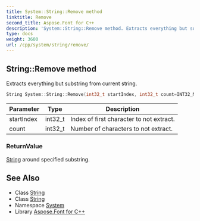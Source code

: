 ```yaml
---
title: System::String::Remove method
linktitle: Remove
second_title: Aspose.Font for C++
description: 'System::String::Remove method. Extracts everything but substring from current string in C++.'
type: docs
weight: 3600
url: /cpp/system/string/remove/
---
```

## String::Remove method


Extracts everything but substring from current string.

```cpp
String System::String::Remove(int32_t startIndex, int32_t count=INT32_MAX) const
```


| Parameter | Type | Description |
| --- | --- | --- |
| startIndex | int32_t | Index of first character to not extract. |
| count | int32_t | Number of characters to not extract. |

### ReturnValue

[String](../) around specified substring.

## See Also

* Class [String](../)
* Class [String](../)
* Namespace [System](../../)
* Library [Aspose.Font for C++](../../../)

